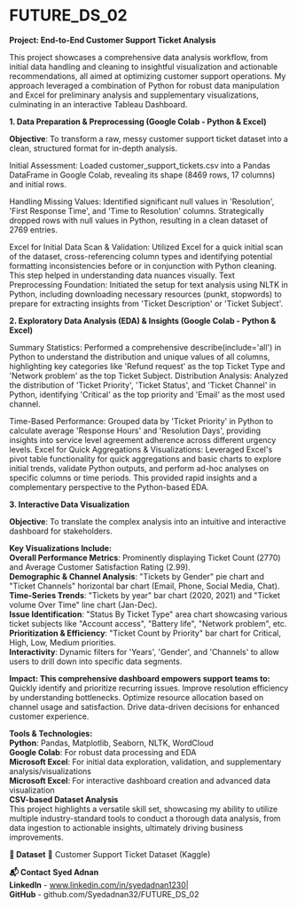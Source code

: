 # FUTURE_DS_02
**Project: End-to-End Customer Support Ticket Analysis**

This project showcases a comprehensive data analysis workflow, from initial data handling and cleaning to insightful visualization and actionable recommendations, all aimed at optimizing customer support operations. My approach leveraged a combination of Python for robust data manipulation and Excel for preliminary analysis and supplementary visualizations, culminating in an interactive Tableau Dashboard.

**1. Data Preparation & Preprocessing (Google Colab - Python & Excel)**

**Objective**: To transform a raw, messy customer support ticket dataset into a clean, structured format for in-depth analysis.

Initial Assessment: Loaded customer_support_tickets.csv into a Pandas DataFrame in Google Colab, revealing its shape (8469 rows, 17 columns) and initial rows.

Handling Missing Values: Identified significant null values in 'Resolution', 'First Response Time', and 'Time to Resolution' columns. Strategically dropped rows with null values in Python, resulting in a clean dataset of 2769 entries.

Excel for Initial Data Scan & Validation: Utilized Excel for a quick initial scan of the dataset, cross-referencing column types and identifying potential formatting inconsistencies before or in conjunction with Python cleaning. This step helped in understanding data nuances visually.
Text Preprocessing Foundation: Initiated the setup for text analysis using NLTK in Python, including downloading necessary resources (punkt, stopwords) to prepare for extracting insights from 'Ticket Description' or 'Ticket Subject'.

**2. Exploratory Data Analysis (EDA) & Insights (Google Colab - Python & Excel)**

Summary Statistics: Performed a comprehensive describe(include='all') in Python to understand the distribution and unique values of all columns, highlighting key categories like 'Refund request' as the top Ticket Type and 'Network problem' as the top Ticket Subject.
Distribution Analysis: Analyzed the distribution of 'Ticket Priority', 'Ticket Status', and 'Ticket Channel' in Python, identifying 'Critical' as the top priority and 'Email' as the most used channel.

Time-Based Performance: Grouped data by 'Ticket Priority' in Python to calculate average 'Response Hours' and 'Resolution Days', providing insights into service level agreement adherence across different urgency levels.
Excel for Quick Aggregations & Visualizations: Leveraged Excel's pivot table functionality for quick aggregations and basic charts to explore initial trends, validate Python outputs, and perform ad-hoc analyses on specific columns or time periods. This provided rapid insights and a complementary perspective to the Python-based EDA.

**3. Interactive Data Visualization**

**Objective**: To translate the complex analysis into an intuitive and interactive dashboard for stakeholders. 

**Key Visualizations Include:**      
**Overall Performance Metrics**: Prominently displaying Ticket Count (2770) and Average Customer Satisfaction Rating (2.99).       
**Demographic & Channel Analysis**: "Tickets by Gender" pie chart and "Ticket Channels" horizontal bar chart (Email, Phone, Social Media, Chat).       
**Time-Series Trends**: "Tickets by year" bar chart (2020, 2021) and "Ticket volume Over Time" line chart (Jan-Dec).       
**Issue Identification**: "Status By Ticket Type" area chart showcasing various ticket subjects like "Account access", "Battery life", "Network problem", etc.        
**Prioritization & Efficiency**: "Ticket Count by Priority" bar chart for Critical, High, Low, Medium priorities.        
**Interactivity**: Dynamic filters for 'Years', 'Gender', and 'Channels' to allow users to drill down into specific data segments. 

**Impact: This comprehensive dashboard empowers support teams to:**     
    Quickly identify and prioritize recurring issues.
    Improve resolution efficiency by understanding bottlenecks.
    Optimize resource allocation based on channel usage and satisfaction.
    Drive data-driven decisions for enhanced customer experience.

**Tools & Technologies:**    
**Python**: Pandas, Matplotlib, Seaborn, NLTK, WordCloud      
**Google Colab**: For robust data processing and EDA      
**Microsoft Excel**: For initial data exploration, validation, and supplementary analysis/visualizations      
**Microsoft Excel**: For interactive dashboard creation and advanced data visualization            
**CSV-based Dataset Analysis**       
       This project highlights a versatile skill set, showcasing my ability to utilize multiple industry-standard tools to conduct a thorough data analysis, from data ingestion to actionable insights, ultimately 
         driving business improvements.

**📎 Dataset**
🔗 Customer Support Ticket Dataset (Kaggle)   

**📬 Contact**
   **Syed Adnan**      
        **LinkedIn** - www.linkedin.com/in/syedadnan1230|      
           **GitHub** - github.com/Syedadnan32/FUTURE_DS_02
       
